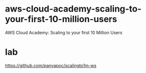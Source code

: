 # aws-cloud-academy-scaling-to-your-first-10-million-users
AWS Cloud Academy: Scaling to your first 10 Million Users

# lab
https://github.com/panyapoc/scalingto1m-ws
